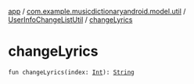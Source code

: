 [app](../../index.md) / [com.example.musicdictionaryandroid.model.util](../index.md) / [UserInfoChangeListUtil](index.md) / [changeLyrics](./change-lyrics.md)

# changeLyrics

`fun changeLyrics(index: `[`Int`](https://kotlinlang.org/api/latest/jvm/stdlib/kotlin/-int/index.html)`): `[`String`](https://kotlinlang.org/api/latest/jvm/stdlib/kotlin/-string/index.html)